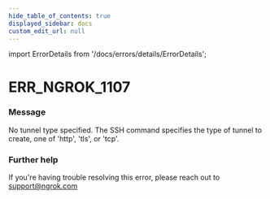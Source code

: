 ```yaml
---
hide_table_of_contents: true
displayed_sidebar: docs
custom_edit_url: null
---
```


import ErrorDetails from '/docs/errors/details/ErrorDetails';

# ERR_NGROK_1107

### Message
No tunnel type specified. The SSH command specifies the type of tunnel to create, one of 'http', 'tls', or 'tcp'.

### Further help
If you're having trouble resolving this error, please reach out to [support@ngrok.com](mailto:support@ngrok.com?subject=Help%20with%20ERR_NGROK_1107)

<ErrorDetails error='err_ngrok_1107' />
